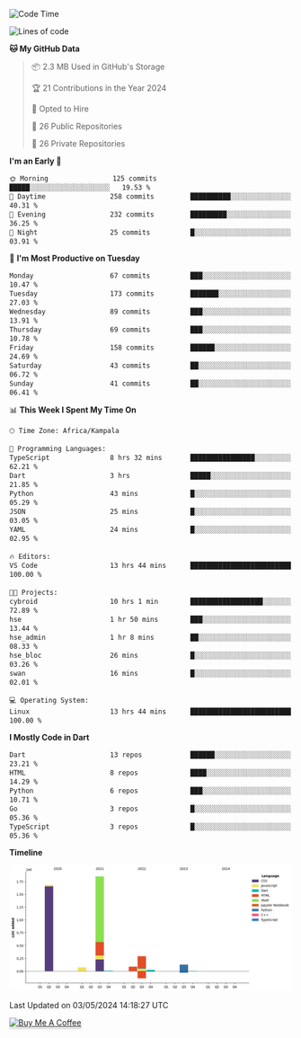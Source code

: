 <!--START_SECTION:waka-->
![Code Time](http://img.shields.io/badge/Code%20Time-556%20hrs%2017%20mins-blue)

![Lines of code](https://img.shields.io/badge/From%20Hello%20World%20I%27ve%20Written-4.1%20million%20lines%20of%20code-blue)

**🐱 My GitHub Data** 

> 📦 2.3 MB Used in GitHub's Storage 
 > 
> 🏆 21 Contributions in the Year 2024
 > 
> 💼 Opted to Hire
 > 
> 📜 26 Public Repositories 
 > 
> 🔑 26 Private Repositories 
 > 
**I'm an Early 🐤** 

```text
🌞 Morning                125 commits         █████░░░░░░░░░░░░░░░░░░░░   19.53 % 
🌆 Daytime                258 commits         ██████████░░░░░░░░░░░░░░░   40.31 % 
🌃 Evening                232 commits         █████████░░░░░░░░░░░░░░░░   36.25 % 
🌙 Night                  25 commits          █░░░░░░░░░░░░░░░░░░░░░░░░   03.91 % 
```
📅 **I'm Most Productive on Tuesday** 

```text
Monday                   67 commits          ███░░░░░░░░░░░░░░░░░░░░░░   10.47 % 
Tuesday                  173 commits         ███████░░░░░░░░░░░░░░░░░░   27.03 % 
Wednesday                89 commits          ███░░░░░░░░░░░░░░░░░░░░░░   13.91 % 
Thursday                 69 commits          ███░░░░░░░░░░░░░░░░░░░░░░   10.78 % 
Friday                   158 commits         ██████░░░░░░░░░░░░░░░░░░░   24.69 % 
Saturday                 43 commits          ██░░░░░░░░░░░░░░░░░░░░░░░   06.72 % 
Sunday                   41 commits          ██░░░░░░░░░░░░░░░░░░░░░░░   06.41 % 
```


📊 **This Week I Spent My Time On** 

```text
🕑︎ Time Zone: Africa/Kampala

💬 Programming Languages: 
TypeScript               8 hrs 32 mins       ████████████████░░░░░░░░░   62.21 % 
Dart                     3 hrs               █████░░░░░░░░░░░░░░░░░░░░   21.85 % 
Python                   43 mins             █░░░░░░░░░░░░░░░░░░░░░░░░   05.29 % 
JSON                     25 mins             █░░░░░░░░░░░░░░░░░░░░░░░░   03.05 % 
YAML                     24 mins             █░░░░░░░░░░░░░░░░░░░░░░░░   02.95 % 

🔥 Editors: 
VS Code                  13 hrs 44 mins      █████████████████████████   100.00 % 

🐱‍💻 Projects: 
cybroid                  10 hrs 1 min        ██████████████████░░░░░░░   72.89 % 
hse                      1 hr 50 mins        ███░░░░░░░░░░░░░░░░░░░░░░   13.44 % 
hse_admin                1 hr 8 mins         ██░░░░░░░░░░░░░░░░░░░░░░░   08.33 % 
hse_bloc                 26 mins             █░░░░░░░░░░░░░░░░░░░░░░░░   03.26 % 
swan                     16 mins             █░░░░░░░░░░░░░░░░░░░░░░░░   02.01 % 

💻 Operating System: 
Linux                    13 hrs 44 mins      █████████████████████████   100.00 % 
```

**I Mostly Code in Dart** 

```text
Dart                     13 repos            ██████░░░░░░░░░░░░░░░░░░░   23.21 % 
HTML                     8 repos             ████░░░░░░░░░░░░░░░░░░░░░   14.29 % 
Python                   6 repos             ███░░░░░░░░░░░░░░░░░░░░░░   10.71 % 
Go                       3 repos             █░░░░░░░░░░░░░░░░░░░░░░░░   05.36 % 
TypeScript               3 repos             █░░░░░░░░░░░░░░░░░░░░░░░░   05.36 % 
```



**Timeline**

![Lines of Code chart](https://raw.githubusercontent.com/drexhacker/drexhacker/main/assets/bar_graph.png)


 Last Updated on 03/05/2024 14:18:27 UTC
<!--END_SECTION:waka-->

<a href="https://www.buymeacoffee.com/drexsoftorg" target="_blank"><img src="https://www.buymeacoffee.com/assets/img/custom_images/orange_img.png" alt="Buy Me A Coffee" style="height: 41px !important;width: 174px !important;box-shadow: 0px 3px 2px 0px rgba(190, 190, 190, 0.5) !important;-webkit-box-shadow: 0px 3px 2px 0px rgba(190, 190, 190, 0.5) !important;" ></a>


<!---
drexhacker/drexhacker is a ✨ special ✨ repository because its `README.md` (this file) appears on your GitHub profile.
You can click the Preview link to take a look at your changes.
--->
